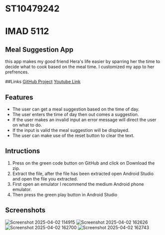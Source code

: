 # ST10479242
# IMAD 5112

## Meal Suggestion App
this app makes my good friend Hera's life easier by sparring her the time to decide what to cook based on the meal time.
I customized my app to her prefrences.


##Links
[GitHub Project](https://github.com/ST10479242/MyFirstIMADAssignment)
[Youtube Link](https://youtu.be/3Z2Frxk96tU)


## Features
  - The user can get a meal suggestion based on the time of day.
  - The user enters the time of day then out comes a suggestion.
  - If the user makes an invalid input an error message will direct the user on what to do.
  - If the input is valid the meal suggestion will be displayed.
  - The user can make use of the reset button to clear the text.

    
## Intructions
  1. Press on the green code button on GitHub and click on Download the zip.
  2. Extract the file, after the file has been extracted open Android Studio and open the file you extracted.
  3. First open an emulator I recommend the medium Android phone emulator.
  4. Then press the green play button in Android Studio


## Screenshots
![Screenshot 2025-04-02 114915](https://github.com/user-attachments/assets/c1c7911e-6ccc-49f9-9492-054de0103ae9)
![Screenshot 2025-04-02 162626](https://github.com/user-attachments/assets/bafac009-ee2c-4470-9d00-642de1b49da2)
![Screenshot 2025-04-02 162700](https://github.com/user-attachments/assets/40777a9d-5b5c-4780-8383-4bc04c751d27)
![Screenshot 2025-04-02 162743](https://github.com/user-attachments/assets/a94914a8-82ce-447c-9416-09c7858ce252)
